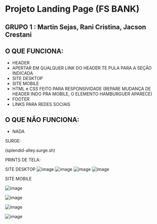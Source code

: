 # Projeto Landing Page (FS BANK)
## GRUPO 1 : Martin Sejas, Rani Cristina, Jacson Crestani

## O QUE FUNCIONA: 

- HEADER
- APERTAR EM QUALQUER LINK DO HEADER TE PULA PARA A SEÇÃO INDICADA
- SITE DESKTOP
- SITE MOBILE
- HTML e CSS FEITO PARA RESPONSIVIDADE (REPARE MUDANÇA DE HEADER INDO PRA MOBILE, O ELEMENTO HAMBURGUER APARECE)
- FOOTER
- LINKS PARA REDES SOCIAIS

## O QUE NÃO FUNCIONA: 
- NADA

SURGE: 

(splendid-alley.surge.sh)

PRINTS DE TELA: 

SITE DESKTOP
![image](https://user-images.githubusercontent.com/99181273/159196014-d2a4c479-668d-4b80-9bd3-807ad03a6562.png)
![image](https://user-images.githubusercontent.com/99181273/159196072-acd9727d-2cf9-4b02-8c89-af3e9e1558eb.png)
![image](https://user-images.githubusercontent.com/99181273/159196114-24791443-0373-4b58-a9c8-6b44efd7b7a4.png)
![image](https://user-images.githubusercontent.com/99181273/159196134-b8de7f68-6e41-4dd8-a9ed-a1a6ce11c522.png)

SITE MOBILE

![image](https://user-images.githubusercontent.com/99181273/159200178-86249774-5438-4952-854e-832ac1fe9868.png)

![image](https://user-images.githubusercontent.com/99181273/159200204-b9dae5df-62d7-4515-bca2-53a14c1be7af.png)

![image](https://user-images.githubusercontent.com/99181273/159200233-c6ae5467-772f-4994-9b58-e83b388db242.png)

![image](https://user-images.githubusercontent.com/99181273/159200255-6720a0a4-596c-4aae-9052-5ec5517b8426.png)










